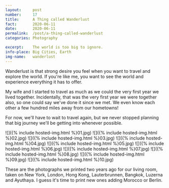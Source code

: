 ```yaml
---
layout:		post
number:		17
title:		A Thing called Wanderlust
fact:		2020-06-11
date:		2020-06-11
permalink: 	/post/a-thing-called-wanderlust
categories:	Photography

excerpt: 	The world is too big to ignore.
info-place: Big Cities, Earth
img-name:	wanderlust
---
```


Wanderlust is that strong desire you feel when you want to travel and explore the world. If you're like me, you want to see the world and experience everything it has to offer. 

My wife and I started to travel as much as we could the very first year we lived together. Incidentally, that was the very first year we were together also, so one could say we've done it since we met. We even know each other a few hundred miles away from our hometowns!

For now, we'll have to wait to travel again, but we never stopped planning that big journey we'll be getting into whenever possible.

<div class="gallery-{{ page.layout }}" markdown="1">

![]({% include hosted-img.html %}01.jpg)
![]({% include hosted-img.html %}02.jpg)
![]({% include hosted-img.html %}03.jpg)
![]({% include hosted-img.html %}04.jpg)
![]({% include hosted-img.html %}05.jpg)
![]({% include hosted-img.html %}06.jpg)
![]({% include hosted-img.html %}07.jpg)
![]({% include hosted-img.html %}08.jpg)
![]({% include hosted-img.html %}09.jpg)
![]({% include hosted-img.html %}10.jpg)

</div>

These are the photographs we printed two years ago for our living room, taken on New York, London, Hong Kong, Lauterbrunnen, Bangkok, Luzerna and Ayuthaya. I guess it's time to print new ones adding Morocco or Berlin.